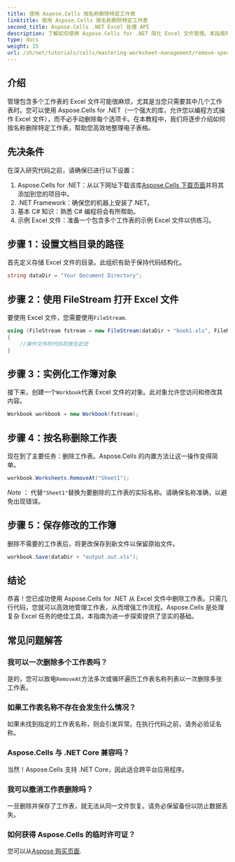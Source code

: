 ```yaml
---
title: 使用 Aspose.Cells 按名称删除特定工作表
linktitle: 使用 Aspose.Cells 按名称删除特定工作表
second_title: Aspose.Cells .NET Excel 处理 API
description: 了解如何使用 Aspose.Cells for .NET 简化 Excel 文件管理。本指南将引导您完成以编程方式按名称删除特定工作表的步骤，从而节省您的时间并使电子表格井然有序。
type: docs
weight: 15
url: /zh/net/tutorials/cells/mastering-worksheet-management/remove-specific-worksheets-by-name/
---
```

## 介绍

管理包含多个工作表的 Excel 文件可能很麻烦，尤其是当您只需要其中几个工作表时。您可以使用 Aspose.Cells for .NET（一个强大的库，允许您以编程方式操作 Excel 文件），而不必手动删除每个选项卡。在本教程中，我们将逐步介绍如何按名称删除特定工作表，帮助您高效地整理电子表格。

## 先决条件

在深入研究代码之前，请确保已进行以下设置：

1.  Aspose.Cells for .NET：从以下网址下载该库[Aspose.Cells 下载页面](https://releases.aspose.com/cells/net/)并将其添加到您的项目中。
2. .NET Framework：确保您的机器上安装了.NET。
3. 基本 C# 知识：熟悉 C# 编程将会有所帮助。
4. 示例 Excel 文件：准备一个包含多个工作表的示例 Excel 文件以供练习。

## 步骤 1：设置文档目录的路径

首先定义存储 Excel 文件的目录。此组织有助于保持代码结构化。

```csharp
string dataDir = "Your Document Directory";
```

## 步骤 2：使用 FileStream 打开 Excel 文件

要使用 Excel 文件，您需要使用`FileStream`.

```csharp
using (FileStream fstream = new FileStream(dataDir + "book1.xls", FileMode.Open))
{
    //操作文件的代码将放在此处
}
```

## 步骤 3：实例化工作簿对象

接下来，创建一个`Workbook`代表 Excel 文件的对象。此对象允许您访问和修改其内容。

```csharp
Workbook workbook = new Workbook(fstream);
```

## 步骤 4：按名称删除工作表

现在到了主要任务：删除工作表。Aspose.Cells 的内置方法让这一操作变得简单。

```csharp
workbook.Worksheets.RemoveAt("Sheet1");
```

*Note* ： 代替`"Sheet1"`替换为要删除的工作表的实际名称。请确保名称准确，以避免出现错误。

## 步骤 5：保存修改的工作簿

删除不需要的工作表后，将更改保存到新文件以保留原始文件。

```csharp
workbook.Save(dataDir + "output.out.xls");
```

## 结论

恭喜！您已成功使用 Aspose.Cells for .NET 从 Excel 文件中删除工作表。只需几行代码，您就可以高效地管理工作表，从而增强工作流程。Aspose.Cells 是处理复杂 Excel 任务的绝佳工具，本指南为进一步探索提供了坚实的基础。

## 常见问题解答

### 我可以一次删除多个工作表吗？

是的，您可以致电`RemoveAt`方法多次或循环遍历工作表名称列表以一次删除多张工作表。

### 如果工作表名称不存在会发生什么情况？

如果未找到指定的工作表名称，则会引发异常。在执行代码之前，请务必验证名称。

### Aspose.Cells 与 .NET Core 兼容吗？

当然！Aspose.Cells 支持 .NET Core，因此适合跨平台应用程序。

### 我可以撤消工作表删除吗？

一旦删除并保存了工作表，就无法从同一文件恢复。请务必保留备份以防止数据丢失。

### 如何获得 Aspose.Cells 的临时许可证？

您可以从[Aspose 购买页面](https://purchase.aspose.com/temporary-license/).